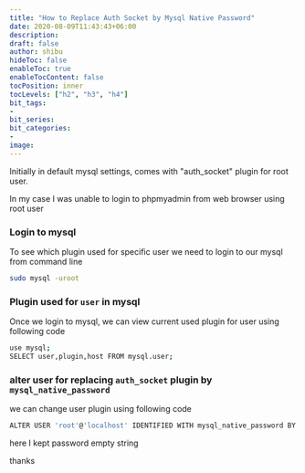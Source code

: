 ```yaml
---
title: "How to Replace Auth Socket by Mysql Native Password"
date: 2020-08-09T11:43:43+06:00
description:
draft: false
author: shibu
hideToc: false
enableToc: true
enableTocContent: false
tocPosition: inner
tocLevels: ["h2", "h3", "h4"]
bit_tags:
-
bit_series:
bit_categories:
-
image:
---
```


Initially in default mysql settings, comes with "auth_socket" plugin for root user.

In my case I was unable to login to phpmyadmin from web browser using root user 


### Login to mysql 

To see which plugin used for specific user we need to login to our mysql from command line

~~~bash
sudo mysql -uroot
~~~

### Plugin used for `user` in mysql
Once we login to mysql, we can view current used plugin for user using following code

~~~bash
use mysql;
SELECT user,plugin,host FROM mysql.user;
~~~

### alter user for replacing `auth_socket` plugin by `mysql_native_password` 

we can change user plugin using following code       

~~~bash
ALTER USER 'root'@'localhost' IDENTIFIED WITH mysql_native_password BY '';
~~~

here I kept password empty string 


thanks









